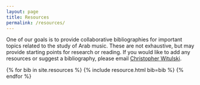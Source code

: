 ```yaml
---
layout: page
title: Resources
permalink: /resources/
---
```


One of our goals is to provide collaborative bibliographies for important topics related to the study of Arab music. These are not exhaustive, but may provide starting points for research or reading. If you would like to add any resources or suggest a bibliography, please email [Christopher Witulski][email].

{% for bib in site.resources %}
{% include resource.html bib=bib %}
{% endfor %}

[email]: mailto:cwituls@bgsu.edu
